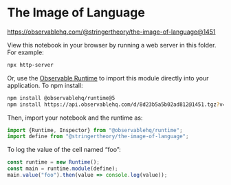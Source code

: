 # The Image of Language

https://observablehq.com/@stringertheory/the-image-of-language@1451

View this notebook in your browser by running a web server in this folder. For
example:

~~~sh
npx http-server
~~~

Or, use the [Observable Runtime](https://github.com/observablehq/runtime) to
import this module directly into your application. To npm install:

~~~sh
npm install @observablehq/runtime@5
npm install https://api.observablehq.com/d/8d23b5a5b02ad812@1451.tgz?v=3
~~~

Then, import your notebook and the runtime as:

~~~js
import {Runtime, Inspector} from "@observablehq/runtime";
import define from "@stringertheory/the-image-of-language";
~~~

To log the value of the cell named “foo”:

~~~js
const runtime = new Runtime();
const main = runtime.module(define);
main.value("foo").then(value => console.log(value));
~~~
